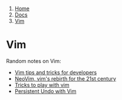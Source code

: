 <!-- -
Title: Vim
Description: Notes on the Vim text editor
First Published: 2013-12-24
Last Updated: 2015-10-23
- -->

<ol class="breadcrumb" itemprop="breadcrumb">
	<li><a href="/">Home</a></li>
	<li><a href="/docs/">Docs</a></li>
	<li><a href="/docs/vim.html">Vim</a></li>
</ol>

Vim
===

Random notes on Vim:

*   [Vim tips and tricks for developers](http://www.openlogic.com/wazi/bid/326642/Vim-tips-and-tricks-for-developers)
*   [NeoVim, vim's rebirth for the 21st century](http://neovim.org/)
*   [Tricks to play with vim][tricks-with-vim]
*   [Persistent Undo with Vim][persistent-undo]

<!-- Links -->
[tricks-with-vim]: http://www.itworld.com/article/2968352/linux/tricks-to-play-with-vim.html
[persistent-undo]: http://amix.dk/blog/post/19548 "Persistent Undo with Vim"
